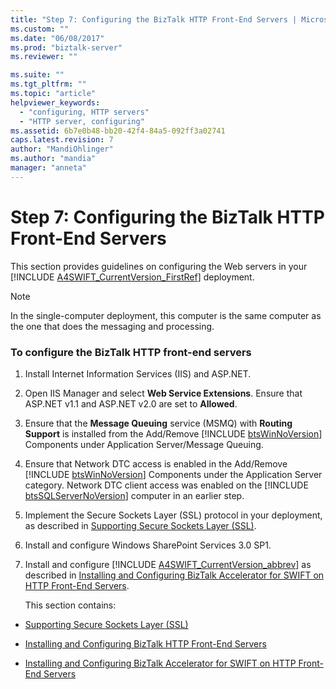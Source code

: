 ```yaml
---
title: "Step 7: Configuring the BizTalk HTTP Front-End Servers | Microsoft Docs"
ms.custom: ""
ms.date: "06/08/2017"
ms.prod: "biztalk-server"
ms.reviewer: ""

ms.suite: ""
ms.tgt_pltfrm: ""
ms.topic: "article"
helpviewer_keywords: 
  - "configuring, HTTP servers"
  - "HTTP server, configuring"
ms.assetid: 6b7e0b48-bb20-42f4-84a5-092ff3a02741
caps.latest.revision: 7
author: "MandiOhlinger"
ms.author: "mandia"
manager: "anneta"
---
```

# Step 7: Configuring the BizTalk HTTP Front-End Servers
This section provides guidelines on configuring the Web servers in your [!INCLUDE [A4SWIFT_CurrentVersion_FirstRef](../../includes/a4swift-currentversion-firstref-md.md)] deployment.  
  
> [!NOTE]
>  In the single-computer deployment, this computer is the same computer as the one that does the messaging and processing.  
  
### To configure the BizTalk HTTP front-end servers  
  
1. Install Internet Information Services (IIS) and ASP.NET.  
  
2. Open IIS Manager and select **Web Service Extensions**. Ensure that ASP.NET v1.1 and ASP.NET v2.0 are set to **Allowed**.  
  
3. Ensure that the <strong>Message Queuing</strong> service (MSMQ) with <strong>Routing Support</strong> is installed from the Add/Remove [!INCLUDE [btsWinNoVersion](../../includes/btswinnoversion-md.md)] Components under Application Server/Message Queuing.  
  
4. Ensure that Network DTC access is enabled in the Add/Remove [!INCLUDE [btsWinNoVersion](../../includes/btswinnoversion-md.md)] Components under the Application Server category. Network DTC client access was enabled on the [!INCLUDE [btsSQLServerNoVersion](../../includes/btssqlservernoversion-md.md)] computer in an earlier step.  
  
5. Implement the Secure Sockets Layer (SSL) protocol in your deployment, as described in [Supporting Secure Sockets Layer (SSL)](../../adapters-and-accelerators/accelerator-swift/supporting-secure-sockets-layer-ssl.md).  
  
6. Install and configure Windows SharePoint Services 3.0 SP1.  
  
7. Install and configure [!INCLUDE [A4SWIFT_CurrentVersion_abbrev](../../includes/a4swift-currentversion-abbrev-md.md)] as described in [Installing and Configuring BizTalk Accelerator for SWIFT on HTTP Front-End Servers](../../adapters-and-accelerators/accelerator-swift/installing-and-configuring-biztalk-server-on-the-http-front-end-servers.md).  
  
   This section contains:  
  
-   [Supporting Secure Sockets Layer (SSL)](../../adapters-and-accelerators/accelerator-swift/supporting-secure-sockets-layer-ssl.md)  
  
-   [Installing and Configuring BizTalk HTTP Front-End Servers](../../adapters-and-accelerators/accelerator-swift/installing-and-configuring-biztalk-server-on-the-http-front-end-servers.md)  
  
-   [Installing and Configuring BizTalk Accelerator for SWIFT on HTTP Front-End Servers](../../adapters-and-accelerators/accelerator-swift/install-and-configure-biztalk-accelerator-for-swift-on-http-front-end-servers.md)